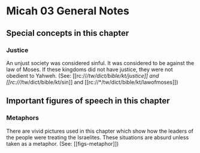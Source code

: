 # Micah 03 General Notes
## Special concepts in this chapter
### Justice
An unjust society was considered sinful. It was considered to be against the law of Moses. If these kingdoms did not have justice, they were not obedient to Yahweh. (See: [[rc://*/tw/dict/bible/kt/justice]] and [[rc://*/tw/dict/bible/kt/sin]] and [[rc://*/tw/dict/bible/kt/lawofmoses]])

## Important figures of speech in this chapter

### Metaphors
There are vivid pictures used in this chapter which show how the leaders of the people were treating the Israelites. These situations are absurd unless taken as a metaphor. (See: [[figs-metaphor]])